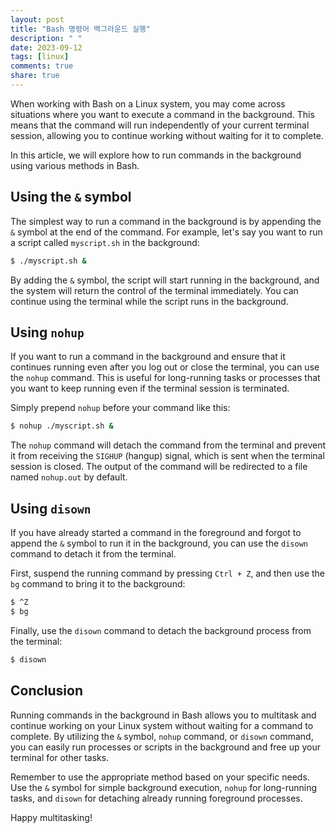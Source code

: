 ```yaml
---
layout: post
title: "Bash 명령어 백그라운드 실행"
description: " "
date: 2023-09-12
tags: [linux]
comments: true
share: true
---
```


When working with Bash on a Linux system, you may come across situations where you want to execute a command in the background. This means that the command will run independently of your current terminal session, allowing you to continue working without waiting for it to complete.

In this article, we will explore how to run commands in the background using various methods in Bash.

## Using the `&` symbol

The simplest way to run a command in the background is by appending the `&` symbol at the end of the command. For example, let's say you want to run a script called `myscript.sh` in the background:

```bash
$ ./myscript.sh &
```

By adding the `&` symbol, the script will start running in the background, and the system will return the control of the terminal immediately. You can continue using the terminal while the script runs in the background.

## Using `nohup`

If you want to run a command in the background and ensure that it continues running even after you log out or close the terminal, you can use the `nohup` command. This is useful for long-running tasks or processes that you want to keep running even if the terminal session is terminated.

Simply prepend `nohup` before your command like this:

```bash
$ nohup ./myscript.sh &
```

The `nohup` command will detach the command from the terminal and prevent it from receiving the `SIGHUP` (hangup) signal, which is sent when the terminal session is closed. The output of the command will be redirected to a file named `nohup.out` by default.

## Using `disown`

If you have already started a command in the foreground and forgot to append the `&` symbol to run it in the background, you can use the `disown` command to detach it from the terminal.

First, suspend the running command by pressing `Ctrl + Z`, and then use the `bg` command to bring it to the background:

```bash
$ ^Z
$ bg
```

Finally, use the `disown` command to detach the background process from the terminal:

```bash
$ disown
```

## Conclusion

Running commands in the background in Bash allows you to multitask and continue working on your Linux system without waiting for a command to complete. By utilizing the `&` symbol, `nohup` command, or `disown` command, you can easily run processes or scripts in the background and free up your terminal for other tasks.

Remember to use the appropriate method based on your specific needs. Use the `&` symbol for simple background execution, `nohup` for long-running tasks, and `disown` for detaching already running foreground processes.

Happy multitasking!